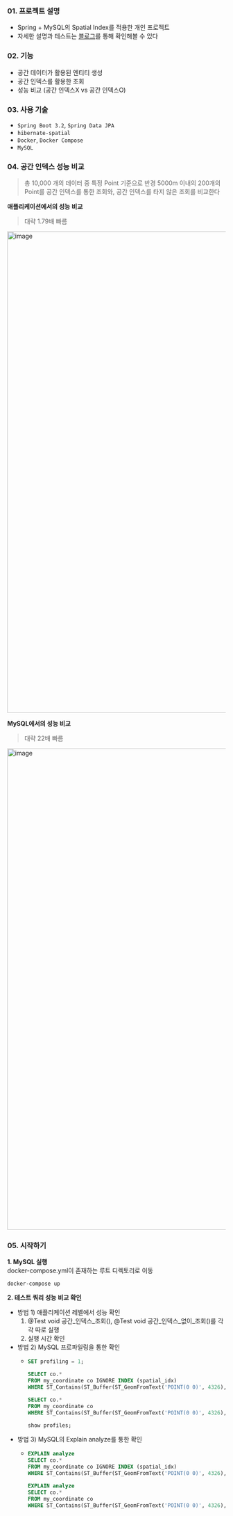 ### 01. 프로젝트 설명
- Spring + MySQL의 Spatial Index를 적용한 개인 프로젝트
- 자세한 설명과 테스트는 [블로그](https://lsh2613.tistory.com/264)를 통해 확인해볼 수 있다

### 02. 기능
- 공간 데이터가 활용된 엔티티 생성
- 공간 인덱스를 활용한 조회
- 성능 비교 (공간 인덱스X vs 공간 인덱스O)

### 03. 사용 기술
- `Spring Boot 3.2`, `Spring Data JPA`
- `hibernate-spatial`
- `Docker`, `Docker Compose`
- `MySQL`

### 04. 공간 인덱스 성능 비교
> 총 10,000 개의 데이터 중 특정 Point 기준으로 반경 5000m 이내의 200개의 Point를 공간 인덱스를 통한 조회와, 공간 인덱스를 타지 않은 조회를 비교한다

**애플리케이션에서의 성능 비교**
> 대략 1.79배 빠름
<img width="1107" alt="image" src="https://github.com/user-attachments/assets/780b39c2-e0f6-4168-81ba-ad079005c90b">

**MySQL에서의 성능 비교**
> 대략 22배 빠름
<img width="1107" alt="image" src="https://github.com/user-attachments/assets/5b51a99b-8a6e-4bfd-be2a-ff0d76b1d015">


### 05. 시작하기
**1. MySQL 실행**<br>
docker-compose.yml이 존재하는 루트 디렉토리로 이동
``` shell
docker-compose up
```

**2. 테스트 쿼리 성능 비교 확인**
- 방법 1) 애플리케이션 레벨에서 성능 확인
  1. @Test void 공간_인덱스_조회(), @Test void 공간_인덱스_없이_조회()를 각각 따로 실행
  2. 실행 시간 확인
- 방법 2) MySQL 프로파일링을 통한 확인
  - ``` sql
    SET profiling = 1;

    SELECT co.*
    FROM my_coordinate co IGNORE INDEX (spatial_idx)
    WHERE ST_Contains(ST_Buffer(ST_GeomFromText('POINT(0 0)', 4326), 5000), co.point);

    SELECT co.*
    FROM my_coordinate co
    WHERE ST_Contains(ST_Buffer(ST_GeomFromText('POINT(0 0)', 4326), 5000), co.point);
    
    show profiles;
    ```
- 방법 3) MySQL의 Explain analyze를 통한 확인
    - ``` sql
      EXPLAIN analyze
      SELECT co.*
      FROM my_coordinate co IGNORE INDEX (spatial_idx)
      WHERE ST_Contains(ST_Buffer(ST_GeomFromText('POINT(0 0)', 4326), 5000), co.point);
      
      EXPLAIN analyze
      SELECT co.*
      FROM my_coordinate co
      WHERE ST_Contains(ST_Buffer(ST_GeomFromText('POINT(0 0)', 4326), 5000), co.point);
      ```
